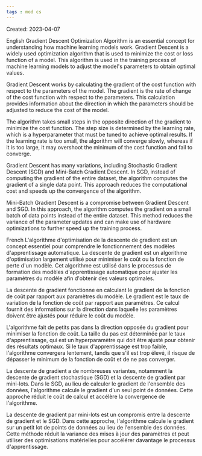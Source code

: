 ```yaml
---
tags : mod cs
---
```

Created: 2023-04-07

English
Gradient Descent Optimization Algorithm is an essential concept for understanding how machine learning models work. Gradient Descent is a widely used optimization algorithm that is used to minimize the cost or loss function of a model. This algorithm is used in the training process of machine learning models to adjust the model's parameters to obtain optimal values.

Gradient Descent works by calculating the gradient of the cost function with respect to the parameters of the model. The gradient is the rate of change of the cost function with respect to the parameters. This calculation provides information about the direction in which the parameters should be adjusted to reduce the cost of the model.

The algorithm takes small steps in the opposite direction of the gradient to minimize the cost function. The step size is determined by the learning rate, which is a hyperparameter that must be tuned to achieve optimal results. If the learning rate is too small, the algorithm will converge slowly, whereas if it is too large, it may overshoot the minimum of the cost function and fail to converge.

Gradient Descent has many variations, including Stochastic Gradient Descent (SGD) and Mini-Batch Gradient Descent. In SGD, instead of computing the gradient of the entire dataset, the algorithm computes the gradient of a single data point. This approach reduces the computational cost and speeds up the convergence of the algorithm.

Mini-Batch Gradient Descent is a compromise between Gradient Descent and SGD. In this approach, the algorithm computes the gradient on a small batch of data points instead of the entire dataset. This method reduces the variance of the parameter updates and can make use of hardware optimizations to further speed up the training process.

French
L'algorithme d'optimisation de la descente de gradient est un concept essentiel pour comprendre le fonctionnement des modèles d'apprentissage automatique. La descente de gradient est un algorithme d'optimisation largement utilisé pour minimiser le coût ou la fonction de perte d'un modèle. Cet algorithme est utilisé dans le processus de formation des modèles d'apprentissage automatique pour ajuster les paramètres du modèle afin d'obtenir des valeurs optimales.

La descente de gradient fonctionne en calculant le gradient de la fonction de coût par rapport aux paramètres du modèle. Le gradient est le taux de variation de la fonction de coût par rapport aux paramètres. Ce calcul fournit des informations sur la direction dans laquelle les paramètres doivent être ajustés pour réduire le coût du modèle.

L'algorithme fait de petits pas dans la direction opposée du gradient pour minimiser la fonction de coût. La taille du pas est déterminée par le taux d'apprentissage, qui est un hyperparamètre qui doit être ajusté pour obtenir des résultats optimaux. Si le taux d'apprentissage est trop faible, l'algorithme convergera lentement, tandis que s'il est trop élevé, il risque de dépasser le minimum de la fonction de coût et de ne pas converger.

La descente de gradient a de nombreuses variantes, notamment la descente de gradient stochastique (SGD) et la descente de gradient par mini-lots. Dans le SGD, au lieu de calculer le gradient de l'ensemble des données, l'algorithme calcule le gradient d'un seul point de données. Cette approche réduit le coût de calcul et accélère la convergence de l'algorithme.

La descente de gradient par mini-lots est un compromis entre la descente de gradient et le SGD. Dans cette approche, l'algorithme calcule le gradient sur un petit lot de points de données au lieu de l'ensemble des données. Cette méthode réduit la variance des mises à jour des paramètres et peut utiliser des optimisations matérielles pour accélérer davantage le processus d'apprentissage.


